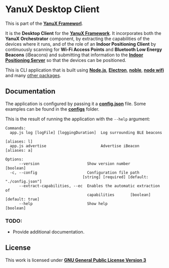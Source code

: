 # YanuX Desktop Client
This is part of the [__YanuX Frameworl__](https://yanux-framework.github.io/). 

It is the __Desktop Client__ for the [__YanuX Framework__](https://yanux-framework.github.io/). It incorporates both the __YanuX Orchestrator__ component, by extracting the capabilities of the devices where it runs, and of the role of an __Indoor Positioning Client__ by continuously scanning for __Wi-Fi Access Points__ and __Bluetooth Low Energy Beacons__ (iBeacons) and submitting that information to the [__Indoor Positioning Server__](https://github.com/YanuX-Framework/YanuX-IPSServer) so that the devices can be positioned.

This is CLI application that is built using [__Node.js__](https://nodejs.org/), [__Electron__](https://www.electronjs.org/), [__noble__](https://github.com/abandonware/noble), [__node wifi__](https://github.com/friedrith/node-wifi) and many [other packages](package.json).

## Documentation
The application is configured by passing it a [__config.json__](config.json) file. Some examples can be found in the [__configs__](configs) folder.

This is the result of running the application with the `--help` argument:
```
Commands:
  app.js log [logFile] [loggingDuration]  Log surrounding BLE beacons
                                                                    [aliases: l]
  app.js advertise                        Advertise iBeacon         [aliases: a]

Options:
      --version                     Show version number                [boolean]
  -c, --config                      Configuration file path
                                  [string] [required] [default: "./config.json"]
      --extract-capabilities, --ec  Enables the automatic extraction of
                                    capabilities       [boolean] [default: true]
      --help                        Show help                          [boolean]

```
### TODO:
- Provide additional documentation.

## License
This work is licensed under [__GNU General Public License Version 3__](LICENSE)